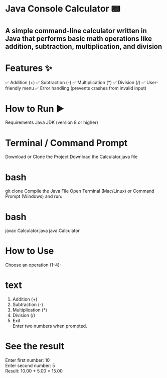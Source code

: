 <h1>Java Console Calculator 📟 </h1>
<h2>A simple command-line calculator written in Java that performs basic math operations like addition, subtraction, multiplication, and division </h2>

# Features ✨
✅ Addition (+)
✅ Subtraction (-)
✅ Multiplication (*)
✅ Division (/)
✅ User-friendly menu
✅ Error handling (prevents crashes from invalid input)

# How to Run ▶️
Requirements
Java JDK (version 8 or higher)

# Terminal / Command Prompt
Download or Clone the Project
Download the Calculator.java file

# bash
git clone 
Compile the Java File
Open Terminal (Mac/Linux) or Command Prompt (Windows) and run:

# bash
javac Calculator.java
java Calculator

# How to Use 
Choose an operation (1-4):

# text
1. Addition (+)  
2. Subtraction (-)  
3. Multiplication (*)  
4. Division (/)  
5. Exit  
Enter two numbers when prompted.

# See the result
Enter first number: 10  
Enter second number: 5  
Result: 10.00 + 5.00 = 15.00  
